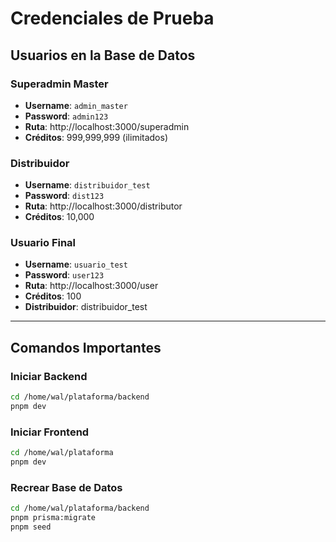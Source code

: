 # Credenciales de Prueba

## Usuarios en la Base de Datos

### Superadmin Master
- **Username**: `admin_master`
- **Password**: `admin123`
- **Ruta**: http://localhost:3000/superadmin
- **Créditos**: 999,999,999 (ilimitados)

### Distribuidor
- **Username**: `distribuidor_test`
- **Password**: `dist123`
- **Ruta**: http://localhost:3000/distributor
- **Créditos**: 10,000

### Usuario Final
- **Username**: `usuario_test`
- **Password**: `user123`
- **Ruta**: http://localhost:3000/user
- **Créditos**: 100
- **Distribuidor**: distribuidor_test

---

## Comandos Importantes

### Iniciar Backend
```bash
cd /home/wal/plataforma/backend
pnpm dev
```

### Iniciar Frontend
```bash
cd /home/wal/plataforma
pnpm dev
```

### Recrear Base de Datos
```bash
cd /home/wal/plataforma/backend
pnpm prisma:migrate
pnpm seed
```
